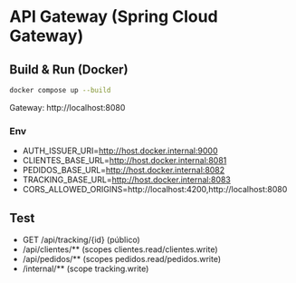 # API Gateway (Spring Cloud Gateway)

## Build & Run (Docker)
```bash
docker compose up --build
```
Gateway: http://localhost:8080

### Env
- AUTH_ISSUER_URI=http://host.docker.internal:9000
- CLIENTES_BASE_URL=http://host.docker.internal:8081
- PEDIDOS_BASE_URL=http://host.docker.internal:8082
- TRACKING_BASE_URL=http://host.docker.internal:8083
- CORS_ALLOWED_ORIGINS=http://localhost:4200,http://localhost:8080

## Test
- GET /api/tracking/{id} (público)
- /api/clientes/** (scopes clientes.read/clientes.write)
- /api/pedidos/**  (scopes pedidos.read/pedidos.write)
- /internal/**      (scope tracking.write)
